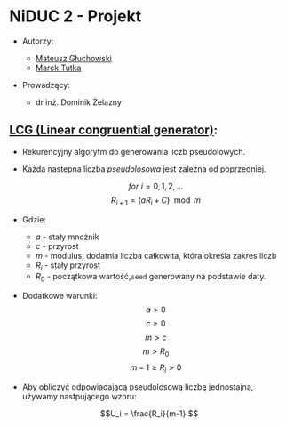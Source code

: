 # NiDUC 2 - Projekt
- Autorzy:
    - [Mateusz Głuchowski](https://github.com/hue1337)
    - [Marek Tutka](https://github.com/tuthino)

- Prowadzący:
    - dr inż. Dominik Żelazny

## [LCG (Linear congruential generator)](https://github.com/Hue1337/NIDUC-2/blob/main/src/RandomNumberGenerator.py):
- Rekurencyjny algorytm do generowania liczb pseudolowych.

- Każda nastepna liczba _pseudolosowa_ jest zależna od poprzedniej.


    $$for\:i = 0, 1, 2,...$$
    $$R_{i+1} = (aR_i + C)\mod m$$


- Gdzie:
    - $a$ - stały mnożnik
    - $c$ - przyrost
    - $m$ - modulus, dodatnia liczba całkowita, która określa zakres liczb
    - $R_i$ - stały przyrost
    - $R_0$ - początkowa wartość,`seed` generowany na podstawie daty.

- Dodatkowe warunki:
    $$a > 0$$
    $$c \geq 0$$
    $$m > c$$
    $$m > R_0$$
    $$m-1 \geq R_i > 0$$

- Aby obliczyć odpowiadającą pseudolosową liczbę jednostajną, używamy nastpującego wzoru:

$$U_i = \frac{R_i}{m-1} $$



